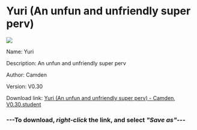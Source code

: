 # Yuri (An unfun and unfriendly super perv)

<img src = "https://raw.githubusercontent.com/Arbiter1223/Daigaku-Gurashi-Custom-Students/master/Students/Files/Yuri%20(An%20unfun%20and%20unfriendly%20super%20perv).png">

Name: Yuri

Description: An unfun and unfriendly super perv

Author: Camden

Version: V0.30

Download link: <a href="https://raw.githubusercontent.com/Arbiter1223/Daigaku-Gurashi-Custom-Students/master/Students/Files/Yuri%20(An%20unfun%20and%20unfriendly%20super%20perv)%20-%20Camden%2C%20V0.30.student">Yuri (An unfun and unfriendly super perv) - Camden, V0.30.student</a>

### ---**To download, _right-click_ the link, and select _"Save as"_**---
